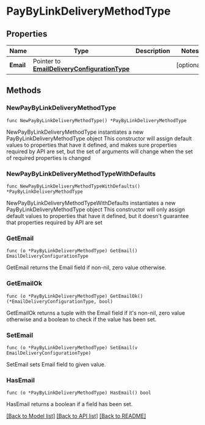 # PayByLinkDeliveryMethodType

## Properties

Name | Type | Description | Notes
------------ | ------------- | ------------- | -------------
**Email** | Pointer to [**EmailDeliveryConfigurationType**](EmailDeliveryConfigurationType.md) |  | [optional] 

## Methods

### NewPayByLinkDeliveryMethodType

`func NewPayByLinkDeliveryMethodType() *PayByLinkDeliveryMethodType`

NewPayByLinkDeliveryMethodType instantiates a new PayByLinkDeliveryMethodType object
This constructor will assign default values to properties that have it defined,
and makes sure properties required by API are set, but the set of arguments
will change when the set of required properties is changed

### NewPayByLinkDeliveryMethodTypeWithDefaults

`func NewPayByLinkDeliveryMethodTypeWithDefaults() *PayByLinkDeliveryMethodType`

NewPayByLinkDeliveryMethodTypeWithDefaults instantiates a new PayByLinkDeliveryMethodType object
This constructor will only assign default values to properties that have it defined,
but it doesn't guarantee that properties required by API are set

### GetEmail

`func (o *PayByLinkDeliveryMethodType) GetEmail() EmailDeliveryConfigurationType`

GetEmail returns the Email field if non-nil, zero value otherwise.

### GetEmailOk

`func (o *PayByLinkDeliveryMethodType) GetEmailOk() (*EmailDeliveryConfigurationType, bool)`

GetEmailOk returns a tuple with the Email field if it's non-nil, zero value otherwise
and a boolean to check if the value has been set.

### SetEmail

`func (o *PayByLinkDeliveryMethodType) SetEmail(v EmailDeliveryConfigurationType)`

SetEmail sets Email field to given value.

### HasEmail

`func (o *PayByLinkDeliveryMethodType) HasEmail() bool`

HasEmail returns a boolean if a field has been set.


[[Back to Model list]](../README.md#documentation-for-models) [[Back to API list]](../README.md#documentation-for-api-endpoints) [[Back to README]](../README.md)


